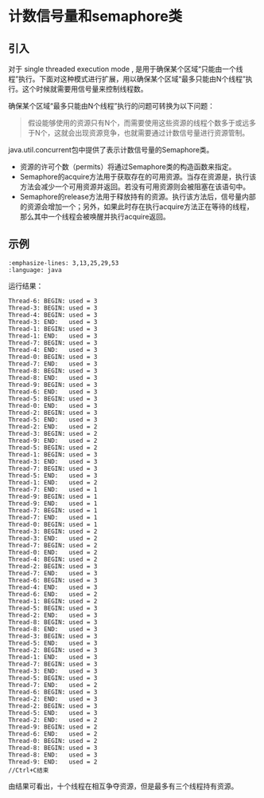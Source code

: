 # 计数信号量和semaphore类

## 引入

对于 single threaded execution mode , 是用于确保某个区域“只能由一个线程”执行。下面对这种模式进行扩展，用以确保某个区域“最多只能由N个线程”执行。这个时候就需要用信号量来控制线程数。

确保某个区域“最多只能由N个线程”执行的问题可转换为以下问题：

> 假设能够使用的资源只有N个，而需要使用这些资源的线程个数多于或远多于N个，这就会出现资源竞争，也就需要通过计数信号量进行资源管制。

java.util.concurrent包中提供了表示计数信号量的Semaphore类。

- 资源的许可个数（permits）将通过Semaphore类的构造函数来指定。
- Semaphore的acquire方法用于获取存在的可用资源。当存在资源是，执行该方法会减少一个可用资源并返回。若没有可用资源则会被阻塞在该语句中。
- Semaphore的release方法用于释放持有的资源。执行该方法后，信号量内部的资源会增加一个；另外，如果此时存在执行acquire方法正在等待的线程，那么其中一个线程会被唤醒并执行acquire返回。

## 示例

```{literalinclude} ../example_java/extend/Main.java
:emphasize-lines: 3,13,25,29,53
:language: java
```

运行结果：

```guess
Thread-6: BEGIN: used = 3
Thread-3: BEGIN: used = 3
Thread-4: BEGIN: used = 3
Thread-3: END:   used = 3
Thread-1: BEGIN: used = 3
Thread-1: END:   used = 3
Thread-7: BEGIN: used = 3
Thread-4: END:   used = 3
Thread-0: BEGIN: used = 3
Thread-7: END:   used = 3
Thread-8: BEGIN: used = 3
Thread-8: END:   used = 3
Thread-9: BEGIN: used = 3
Thread-6: END:   used = 3
Thread-5: BEGIN: used = 3
Thread-0: END:   used = 3
Thread-2: BEGIN: used = 3
Thread-5: END:   used = 3
Thread-2: END:   used = 2
Thread-3: BEGIN: used = 2
Thread-9: END:   used = 2
Thread-5: BEGIN: used = 2
Thread-1: BEGIN: used = 3
Thread-3: END:   used = 3
Thread-7: BEGIN: used = 3
Thread-5: END:   used = 3
Thread-1: END:   used = 2
Thread-7: END:   used = 1
Thread-9: BEGIN: used = 1
Thread-9: END:   used = 1
Thread-7: BEGIN: used = 1
Thread-7: END:   used = 1
Thread-0: BEGIN: used = 1
Thread-3: BEGIN: used = 2
Thread-3: END:   used = 2
Thread-7: BEGIN: used = 2
Thread-0: END:   used = 2
Thread-4: BEGIN: used = 2
Thread-2: BEGIN: used = 3
Thread-7: END:   used = 3
Thread-6: BEGIN: used = 3
Thread-4: END:   used = 3
Thread-6: END:   used = 2
Thread-1: BEGIN: used = 2
Thread-5: BEGIN: used = 3
Thread-2: END:   used = 3
Thread-8: BEGIN: used = 3
Thread-8: END:   used = 3
Thread-3: BEGIN: used = 3
Thread-5: END:   used = 3
Thread-2: BEGIN: used = 3
Thread-1: END:   used = 3
Thread-7: BEGIN: used = 3
Thread-3: END:   used = 3
Thread-5: BEGIN: used = 3
Thread-7: END:   used = 2
Thread-6: BEGIN: used = 3
Thread-2: END:   used = 3
Thread-2: BEGIN: used = 3
Thread-5: END:   used = 3
Thread-2: END:   used = 2
Thread-9: BEGIN: used = 2
Thread-6: END:   used = 2
Thread-0: BEGIN: used = 2
Thread-8: BEGIN: used = 3
Thread-8: END:   used = 3
Thread-9: END:   used = 2
//Ctrl+C结束
```

由结果可看出，十个线程在相互争夺资源，但是最多有三个线程持有资源。
